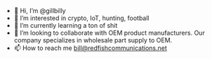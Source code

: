 - 👋 Hi, I’m @gillbilly
- 👀 I’m interested in crypto, IoT, hunting, football
- 🌱 I’m currently learning a ton of shit
- 💞️ I’m looking to collaborate with OEM product manufacturers. Our company specializes in wholesale part supply to OEM. 
- 📫 How to reach me bill@redfishcommunications.net

<!---
gillbilly/gillbilly is a ✨ special ✨ repository because its `README.md` (this file) appears on your GitHub profile.
You can click the Preview link to take a look at your changes.
--->
